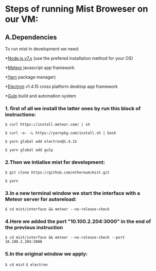 
# Steps of running Mist Broweser on our VM:


## A.Dependencies

To run mist in development we need:

*[Node.js v7.x](https://nodejs.org/en/) (use the prefered installation method for your OS)


*[Meteor](https://www.meteor.com/install) javascript app framework

*[Yarn](https://yarnpkg.com/lang/en/) package manager)

*[Electron](https://electron.atom.io/) v1.4.15 cross platform desktop app framework

*[Gulp](https://gulpjs.com/) build and automation system


### 1. first of all we install the latter ones by run this block of instructions:

 `$ curl https://install.meteor.com/ | sh`

 `$ curl -o- -L https://yarnpkg.com/install.sh | bash`

 `$ yarn global add electron@1.4.15`

 `$ yarn global add gulp`
	
### 2.Then we intialise mist for development:

 `$ git clone https://github.com/ethereum/mist.git`

 `$ yarn`
	
### 3.In a new terminal window we start the interface with a Meteor server for autoreload:

 `$ cd mist/interface && meteor --no-release-check `

### 4.Here we added the port "10.100.2.204:3000" in the end of the previous instruction

 `$ cd mist/interface && meteor --no-release-check --port 10.100.2.204:3000`

### 5.In the original window we apply:

  `$ cd mist`
  `$ electron`
